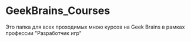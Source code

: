 # GeekBrains_Courses
Это папка для всех проходимых мною курсов на Geek Brains в рамках профессии "Разработчик игр"
